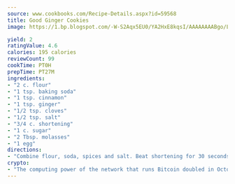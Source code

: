 ```yaml
---
source: www.cookbooks.com/Recipe-Details.aspx?id=59568
title: Good Ginger Cookies
image: https://1.bp.blogspot.com/-W-S2Aqx5EU0/YA2HxE8kqsI/AAAAAAAABgo/LNxJ2X_rvYgPNsplYMgQNjuwxaZ0e3pQQCLcBGAsYHQ/s320/17.png

yield: 2
ratingValue: 4.6
calories: 195 calories
reviewCount: 99
cookTime: PT0H
prepTime: PT27M
ingredients:
- "2 c. flour"
- "1 tsp. baking soda"
- "1 tsp. cinnamon"
- "1 tsp. ginger"
- "1/2 tsp. cloves"
- "1/2 tsp. salt"
- "3/4 c. shortening"
- "1 c. sugar"
- "2 Tbsp. molasses"
- "1 egg"
directions:
- "Combine flour, soda, spices and salt. Beat shortening for 30 seconds. Add sugar; beat until fluffy. Add molasses and egg. Beat until combined. Add dry ingredients and beat on low speed until well combined. Shape into balls; dip into a small bowl of water, then a bowl of sugar. Put sugar-coated balls 3-inches apart on ungreased cookie sheets. Bake at 350u00b0 in oven for 15 minutes. Cool on wire racks. Enjoy."
crypto:
- "The computing power of the network that runs Bitcoin doubled in October, pushing out all but the most dedicated miners."
---
```

